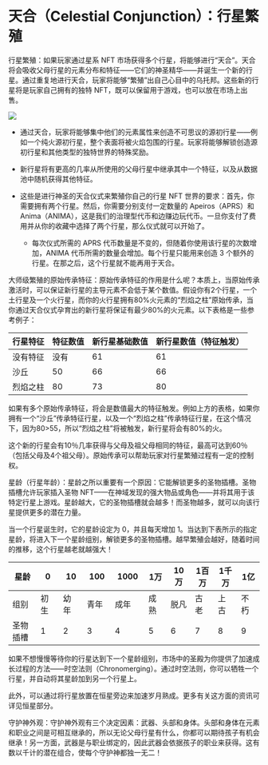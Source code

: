 # 天合（Celestial Conjunction）：行星繁殖

行星繁殖：如果玩家通过星系 NFT 市场获得多个行星，将能够进行“天合”。天合将会吸收父母行星的元素分布和特征——它们的神圣精华——并诞生一个新的行星。通过重复地进行天合，玩家将能够“繁殖”出自己心目中的乌托邦。这些新的行星将是玩家自己拥有的独特 NFT，既可以保留用于游戏，也可以放在市场上出售。

![](<../../../.gitbook/assets/planet\_mixer (1) (1).jpg>)

* 通过天合，玩家将能够集中他们的元素属性来创造不可思议的源初行星——例如一个纯火源初行星，整个表面将被火焰包围的行星。玩家将能够解锁创造源初行星和其他类型的独特世界的特殊奖励。
* 新行星将有更高的几率从所使用的父母行星中继承其中一个特征，以及从数据池中随机获得其他特征。
*   这些是进行神圣的天合仪式来繁殖你自己的行星 NFT 世界的要求：首先，你需要拥有两个行星。然后，你需要分别支付一定数量的 Apeiros（APRS）和 Anima（ANIMA），这是我们的治理型代币和边赚边玩代币。一旦你支付了费用并从你的收藏中选择了两个行星，那么仪式就可以开始了。

    * 每次仪式所需的 APRS 代币数量是不变的，但随着你使用该行星的次数增加，ANIMA 代币所需的数量会增加。每个行星只能用来创造 3 个额外的行星。在那之后，这个行星就不能再用于天合。



大师级繁殖的原始传承特征：原始传承特征的作用是什么呢？本质上，当原始传承激活时，可以保证新行星的主导元素不会低于某个数值。假设你有2个行星，一个土行星及一个火行星，而你的火行星拥有80%火元素的“烈焰之柱”原始传承，当你通过天合仪式孕育出的新行星将保证有最少80%的火元素。以下表格是一些参考例子：

| 行星特征 | 特征数值 | 新行星基础数值 | 新行星数值（特征触发） |
| ---- | ---- | ------- | ----------- |
| 没有特征 | 没有   | 61      | 61          |
| 沙丘   | 50   | 66      | 66          |
| 烈焰之柱 | 80   | 73      | 80          |

如果有多个原始传承特征，将会是数值最大的特征触发。例如上方的表格，如果你拥有一个“沙丘”传承特征行星，以及一个“烈焰之柱”传承特征行星，在这个情况下，因为80>55，所以“烈焰之柱”将被触发，新行星将会有80%的火。

这个新的行星会有10％几率获得与父母及祖父母相同的特征，最高可达到60％ （包括父母及4个祖父母）。原始传承可以帮助玩家对行星繁殖过程有一定的控制权。

星龄（行星年龄）：星龄之所以重要有一个原因：它能解锁更多的圣物插槽。圣物插槽允许玩家插入圣物 NFT——在神域发现的强大物品或角色——并将其用于该特定行星上游戏。星龄越大，它的圣物插槽就会越多！而圣物越多，就可以向该行星提供更多的潜在力量。

当一个行星诞生时，它的星龄设定为 0，并且每天增加 1。当达到下表所示的指定星龄，将进入下一个星龄组别，解锁更多的圣物插槽。越早繁殖会越好，随着时间的推移，这个行星越老就越强大！

<table><thead><tr><th width="116">星龄 </th><th width="70">0</th><th width="66">10</th><th width="68">100</th><th width="82">1000</th><th width="67">1万</th><th width="70">10万</th><th width="73">1百万</th><th width="75">1千万</th><th width="70">1亿</th></tr></thead><tbody><tr><td>组别</td><td>初生</td><td>幼年</td><td>青年</td><td>成年</td><td>成熟</td><td>脱凡</td><td>古老</td><td>上古</td><td>不朽</td></tr><tr><td>圣物插槽</td><td>1</td><td>2</td><td>3</td><td>4</td><td>5</td><td>6</td><td>7</td><td>8</td><td>9</td></tr></tbody></table>

如果不想慢慢等待你的行星达到下一个星龄组别，市场中的圣殿为你提供了加速成长过程的方法——时空法则（Chronomerging）。通过时空法则，你可以牺牲一个行星，并自动将其星龄加到另一个行星上。

此外，可以通过将行星放置在恒星旁边来加速岁月熟成。更多有关这方面的资讯可详见恒星部分。

守护神外观：守护神外观有三个决定因素：武器、头部和身体。头部和身体在元素和职业之间是可相互继承的，所以无论父母行星有什么，你都可以期待孩子有机会继承！另一方面，武器是与职业绑定的，因此武器会依据孩子的职业来获得。这有数以千计的潜在组合，使每个守护神都独一无二！

